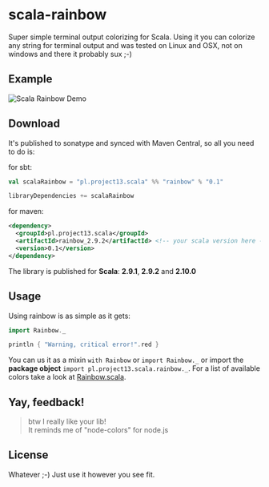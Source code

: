 scala-rainbow
=============

Super simple terminal output colorizing for Scala.
Using it you can colorize any string for terminal output and was tested on Linux and OSX, not on windows and there it probably sux ;-)

Example
-------

<img src="https://raw.github.com/ktoso/scala-rainbow/master/doc/demo.png" alt="Scala Rainbow Demo"/>

Download
--------

It's published to sonatype and synced with Maven Central, so all you need to do is:

for sbt:

```scala
val scalaRainbow = "pl.project13.scala" %% "rainbow" % "0.1"

libraryDependencies += scalaRainbow
```

for maven:

```xml
<dependency>
  <groupId>pl.project13.scala</groupId>
  <artifactId>rainbow_2.9.2</artifactId> <!-- your scala version here -->
  <version>0.1</version>
</dependency>
```

The library is published for **Scala**: **2.9.1**, **2.9.2** and **2.10.0**

Usage
------
Using rainbow is as simple as it gets:

```scala
import Rainbow._

println { "Warning, critical error!".red }
```

You can us it as a mixin `with Rainbow` or `import Rainbow._` or import the **package object** `import pl.project13.scala.rainbow._`.
For a list of available colors take a look at <a href="https://github.com/ktoso/scala-rainbow/blob/master/src/main/scala/pl/project13/scala/rainbow/Rainbow.scala">Rainbow.scala</a>.

Yay, feedback!
-------------

> btw I really like your lib!<br/>
> It reminds me of "node-colors" for node.js

License
-------
Whatever ;-) Just use it however you see fit.

